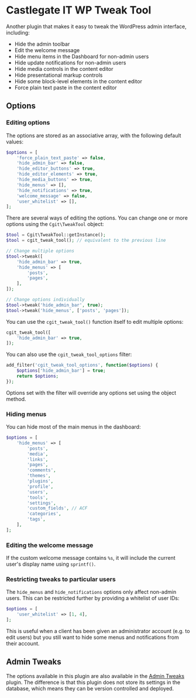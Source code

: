 # Castlegate IT WP Tweak Tool #

Another plugin that makes it easy to tweak the WordPress admin interface, including:

*   Hide the admin toolbar
*   Edit the welcome message
*   Hide menu items in the Dashboard for non-admin users
*   Hide update notifications for non-admin users
*   Hide media controls in the content editor
*   Hide presentational markup controls
*   Hide some block-level elements in the content editor
*   Force plain text paste in the content editor

## Options ##

### Editing options ###

The options are stored as an associative array, with the following default values:

~~~ php
$options = [
    'force_plain_text_paste' => false,
    'hide_admin_bar' => false,
    'hide_editor_buttons' => true,
    'hide_editor_elements' => true,
    'hide_media_buttons' => true,
    'hide_menus' => [],
    'hide_notifications' => true,
    'welcome_message' => false,
    'user_whitelist' => [],
];
~~~

There are several ways of editing the options. You can change one or more options using the `Cgit\TweakTool` object:

~~~ php
$tool = Cgit\TweakTool::getInstance();
$tool = cgit_tweak_tool(); // equivalent to the previous line

// Change multiple options
$tool->tweak([
    'hide_admin_bar' => true,
    'hide_menus' => [
        'posts',
        'pages',
    ],
]);

// Change options individually
$tool->tweak('hide_admin_bar', true);
$tool->tweak('hide_menus', ['posts', 'pages']);
~~~

You can use the `cgit_tweak_tool()` function itself to edit multiple options:

~~~ php
cgit_tweak_tool([
    'hide_admin_bar' => true,
]);
~~~

You can also use the `cgit_tweak_tool_options` filter:

~~~ php
add_filter('cgit_tweak_tool_options', function($options) {
    $options['hide_admin_bar'] = true;
    return $options;
});
~~~

Options set with the filter will override any options set using the object method.

### Hiding menus ###

You can hide most of the main menus in the dashboard:

~~~ php
$options = [
    'hide_menus' => [
        'posts',
        'media',
        'links',
        'pages',
        'comments',
        'themes',
        'plugins',
        'profile',
        'users',
        'tools',
        'settings',
        'custom_fields', // ACF
        'categories',
        'tags',
    ],
];
~~~

### Editing the welcome message ###

If the custom welcome message contains `%s`, it will include the current user's display name using `sprintf()`.

### Restricting tweaks to particular users ###

The `hide_menus` and `hide_notifications` options only affect non-admin users. This can be restricted further by providing a whitelist of user IDs:

~~~ php
$options = [
    'user_whitelist' => [1, 4],
];
~~~

This is useful when a client has been given an administrator account (e.g. to edit users) but you still want to hide some menus and notifications from their account.

## Admin Tweaks ##

The options available in this plugin are also available in the [Admin Tweaks](https://github.com/castlegateit/cgit-wp-admin-tweaks) plugin. The difference is that this plugin does not store its settings in the database, which means they can be version controlled and deployed.
